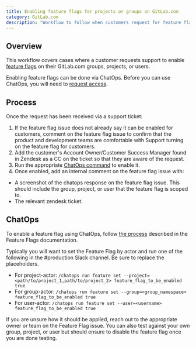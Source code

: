 ```yaml
---
title: Enabling feature flags for projects or groups on GitLab.com
category: GitLab.com
description: "Workflow to follow when customers request for feature flags to be enabled on theire GitLab.com projects or groups"
---
```


## Overview

This workflow covers cases where a customer requests support to enable [feature flags](https://docs.gitlab.com/development/feature_flags/controls/) on their GitLab.com groups, projects, or users.

Enabling feature flags can be done via ChatOps. Before you can use ChatOps, you will need to [request access](https://docs.gitlab.com/development/chatops_on_gitlabcom/#requesting-access).

## Process

Once the request has been received via a support ticket:

1. If the feature flag issue does not already say it can be enabled for customers, comment on the feature flag issue to confirm that the product and development teams are comfortable with Support turning on the feature flag for customers.
1. Add the customer's Account Owner/Customer Success Manager found in Zendesk as a CC on the ticket so that they are aware of the request.
1. Run the appropriate [ChatOps command](#chatops) to enable it.
1. Once enabled, add an internal comment on the feature flag issue with:

- A screenshot of the chatops response on the feature flag issue. This should include the group, project, or user that the feature flag is scoped to.
- The relevant zendesk ticket.

## ChatOps

To enable a feature flag using ChatOps, follow [the process](https://docs.gitlab.com/development/feature_flags/controls/#process) described in the Feature Flags documentation.

Typically you will want to set the Feature Flag by actor and run one of the following in the #production Slack channel. Be sure to replace the placeholders.

- For project-actor: `/chatops run feature set --project=<path/to/project_1,path/to/project_2> feature_flag_to_be_enabled true`
- For group-actor: `/chatops run feature set --group=<group_namespace> feature_flag_to_be_enabled true`
- For user-actor: `/chatops run feature set --user=<username> feature_flag_to_be_enabled true`

If you are unsure how it should be applied, reach out to the appropriate owner or team on the Feature Flag issue. You can also test against your own group, project, or user but should ensure to disable the feature flag once you are done testing.
